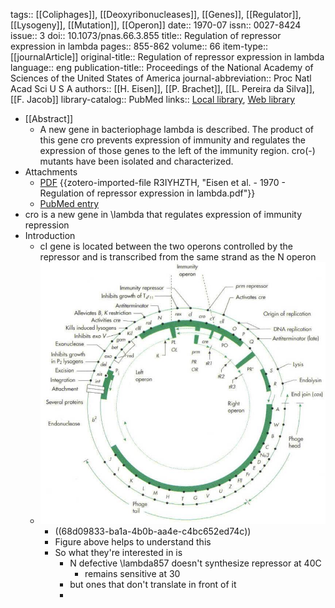 tags:: [[Coliphages]], [[Deoxyribonucleases]], [[Genes]], [[Regulator]], [[Lysogeny]], [[Mutation]], [[Operon]]
date:: 1970-07
issn:: 0027-8424
issue:: 3
doi:: 10.1073/pnas.66.3.855
title:: Regulation of repressor expression in lambda
pages:: 855-862
volume:: 66
item-type:: [[journalArticle]]
original-title:: Regulation of repressor expression in lambda
language:: eng
publication-title:: Proceedings of the National Academy of Sciences of the United States of America
journal-abbreviation:: Proc Natl Acad Sci U S A
authors:: [[H. Eisen]], [[P. Brachet]], [[L. Pereira da Silva]], [[F. Jacob]]
library-catalog:: PubMed
links:: [Local library](zotero://select/library/items/NAQFJ2HG), [Web library](https://www.zotero.org/users/6106196/items/NAQFJ2HG)

- [[Abstract]]
	- A new gene in bacteriophage lambda is described. The product of this gene cro prevents expression of immunity and regulates the expression of those genes to the left of the immunity region. cro(-) mutants have been isolated and characterized.
- Attachments
	- [PDF](zotero://select/library/items/R3IYHZTH) {{zotero-imported-file R3IYHZTH, "Eisen et al. - 1970 - Regulation of repressor expression in lambda.pdf"}}
	- [PubMed entry](http://www.ncbi.nlm.nih.gov/pubmed/5269249)
- cro is a new gene in \lambda that regulates expression of immunity repression
- Introduction
	- cI gene is located between the two operons controlled by the repressor and is transcribed from the same strand as the N operon
	- ![Picture2-2128301967.jpg](../assets/Picture2-2128301967_1758500888635_0.jpg)
		- ((68d09833-ba1a-4b0b-aa4e-c4bc652ed74c))
		- Figure above helps to understand this
		- So what they're interested in is
			- N defective \lambda857 doesn't synthesize repressor at 40C
				- remains sensitive at 30
			- but ones that don't translate in front of it
			-